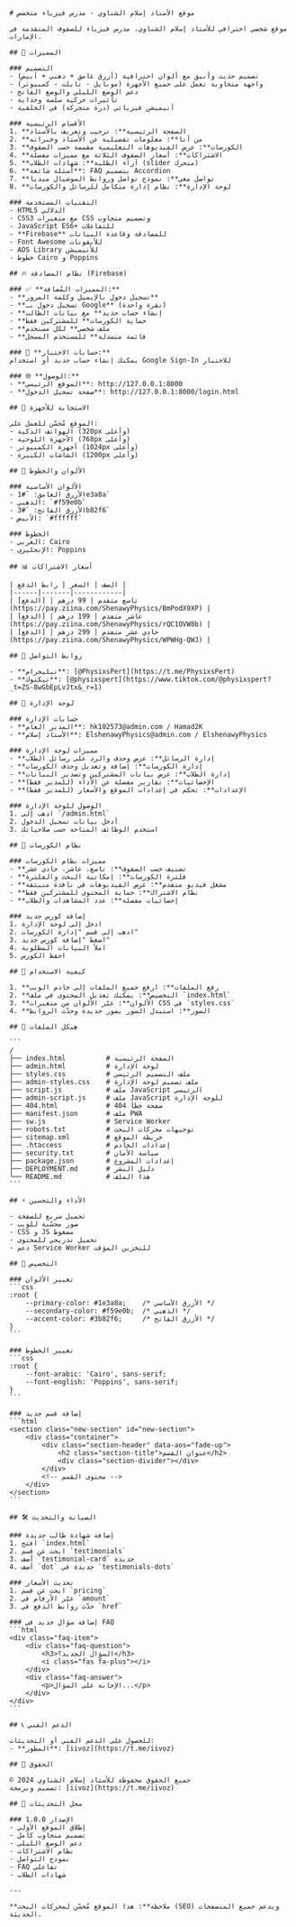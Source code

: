     # موقع الأستاذ إسلام الشناوي - مدرس فيزياء متخصص

    موقع شخصي احترافي للأستاذ إسلام الشناوي، مدرس فيزياء للصفوف المتقدمة في الإمارات.

    ## 🌟 المميزات

    ### التصميم
    - تصميم حديث وأنيق مع ألوان احترافية (أزرق غامق + ذهبي + أبيض)
    - واجهة متجاوبة تعمل على جميع الأجهزة (موبايل - تابلت - كمبيوتر)
    - دعم الوضع الليلي والوضع الفاتح
    - تأثيرات حركية سلسة وجذابة
    - أنيميشن فيزيائي (ذرة متحركة) في الخلفية

    ### الأقسام الرئيسية
    1. **الصفحة الرئيسية**: ترحيب وتعريف بالأستاذ
    2. **من أنا**: معلومات تفصيلية عن الأستاذ وخبراته
    3. **الكورسات**: عرض الفيديوهات التعليمية مقسمة حسب الصفوف
    4. **الاشتراكات**: أسعار الصفوف الثلاثة مع مميزات مفصلة
    5. **آراء الطلبة**: شهادات الطلاب (slider متحرك)
    6. **أسئلة شائعة**: FAQ بتصميم Accordion
    7. **تواصل معي**: نموذج تواصل وروابط السوشيال ميديا
    8. **لوحة الإدارة**: نظام إدارة متكامل للرسائل والكورسات

    ### التقنيات المستخدمة
    - HTML5 الدلالي
    - CSS3 مع متغيرات CSS وتصميم متجاوب
    - JavaScript ES6+ للتفاعلات
    - **Firebase** للمصادقة وقاعدة البيانات
    - Font Awesome للأيقونات
    - AOS Library للأنيميشن
    - خطوط Cairo و Poppins

    ## 🔥 نظام المصادقة (Firebase)

    ### ✅ **المميزات المُضافة:**
    - **تسجيل دخول بالإيميل وكلمة المرور**
    - **تسجيل دخول بـ Google** (نقرة واحدة)
    - **إنشاء حساب جديد** مع بيانات الطالب
    - **حماية الكورسات** للمشتركين فقط
    - **ملف شخصي** لكل مستخدم
    - **قائمة منسدلة** للمستخدم المسجل

    ### 🔐 **حسابات الاختبار:**
    يمكنك إنشاء حساب جديد أو استخدام Google Sign-In للاختبار

    ### 🌐 **الوصول:**
    - **الموقع الرئيسي**: http://127.0.0.1:8000
    - **صفحة تسجيل الدخول**: http://127.0.0.1:8000/login.html

    ## 📱 الاستجابة للأجهزة

    الموقع مُحسّن للعمل على:
    - الهواتف الذكية (320px وأعلى)
    - الأجهزة اللوحية (768px وأعلى)
    - أجهزة الكمبيوتر (1024px وأعلى)
    - الشاشات الكبيرة (1200px وأعلى)

    ## 🎨 الألوان والخطوط

    ### الألوان الأساسية
    - الأزرق الغامق: `#1e3a8a`
    - الذهبي: `#f59e0b`
    - الأزرق الفاتح: `#3b82f6`
    - الأبيض: `#ffffff`

    ### الخطوط
    - العربي: Cairo
    - الإنجليزي: Poppins

    ## 📊 أسعار الاشتراكات

    | الصف | السعر | رابط الدفع |
    |------|-------|------------|
    | تاسع متقدم | 99 درهم | [الدفع](https://pay.ziina.com/ShenawyPhysics/BmPodX9XP) |
    | عاشر متقدم | 199 درهم | [الدفع](https://pay.ziina.com/ShenawyPhysics/rQC1OVW8b) |
    | حادي عشر متقدم | 299 درهم | [الدفع](https://pay.ziina.com/ShenawyPhysics/WPWHg-QWJ) |

    ## 🔗 روابط التواصل

    - **تيليجرام**: [@PhysixsPert](https://t.me/PhysixsPert)
    - **تيكتوك**: [@physixspert](https://www.tiktok.com/@physixspert?_t=ZS-8wGbEpLvJtx&_r=1)

    ## 🔐 لوحة الإدارة

    ### حسابات الإدارة
    - **المدير العام**: hk102573@admin.com / Hamad2K
    - **الأستاذ إسلام**: ElshenawyPhysics@admin.com / ElshenawyPhysics

    ### مميزات لوحة الإدارة
    - **إدارة الرسائل**: عرض وحذف والرد على رسائل الطلاب
    - **إدارة الكورسات**: إضافة وتعديل وحذف الكورسات
    - **إدارة الطلاب**: عرض بيانات المشتركين وتصدير البيانات
    - **الإحصائيات**: تقارير مفصلة عن الأداء (للمدير فقط)
    - **الإعدادات**: تحكم في إعدادات الموقع والأسعار (للمدير فقط)

    ### الوصول للوحة الإدارة
    1. اذهب إلى `/admin.html`
    2. أدخل بيانات تسجيل الدخول
    3. استخدم الوظائف المتاحة حسب صلاحياتك

    ## 🎥 نظام الكورسات

    ### مميزات نظام الكورسات
    - **تصنيف حسب الصفوف**: تاسع، عاشر، حادي عشر
    - **فلترة الكورسات**: إمكانية البحث والفلترة
    - **مشغل فيديو متقدم**: عرض الفيديوهات في نافذة منبثقة
    - **نظام الاشتراك**: حماية المحتوى للمشتركين فقط
    - **إحصائيات مفصلة**: عدد المشاهدات والطلاب

    ### إضافة كورس جديد
    1. ادخل إلى لوحة الإدارة
    2. اذهب إلى قسم "إدارة الكورسات"
    3. اضغط "إضافة كورس جديد"
    4. املأ البيانات المطلوبة
    5. احفظ الكورس

    ## 🚀 كيفية الاستخدام

    1. **رفع الملفات**: ارفع جميع الملفات إلى خادم الويب
    2. **التخصيص**: يمكنك تعديل المحتوى في ملف `index.html`
    3. **الألوان**: غيّر الألوان من متغيرات CSS في `styles.css`
    4. **الصور**: استبدل الصور بصور جديدة وحدّث الروابط

    ## 📁 هيكل الملفات

    ```
    /
    ├── index.html          # الصفحة الرئيسية
    ├── admin.html          # لوحة الإدارة
    ├── styles.css          # ملف التصميم الرئيسي
    ├── admin-styles.css    # ملف تصميم لوحة الإدارة
    ├── script.js           # ملف JavaScript الرئيسي
    ├── admin-script.js     # ملف JavaScript للوحة الإدارة
    ├── 404.html            # صفحة خطأ 404
    ├── manifest.json       # ملف PWA
    ├── sw.js               # Service Worker
    ├── robots.txt          # توجيهات محركات البحث
    ├── sitemap.xml         # خريطة الموقع
    ├── .htaccess           # إعدادات الخادم
    ├── security.txt        # سياسة الأمان
    ├── package.json        # إعدادات المشروع
    ├── DEPLOYMENT.md       # دليل النشر
    └── README.md           # هذا الملف
    ```

    ## ⚡ الأداء والتحسين

    - تحميل سريع للصفحة
    - صور محسّنة للويب
    - CSS و JS مضغوط
    - تحميل تدريجي للمحتوى
    - دعم Service Worker للتخزين المؤقت

    ## 🔧 التخصيص

    ### تغيير الألوان
    ```css
    :root {
        --primary-color: #1e3a8a;    /* الأزرق الأساسي */
        --secondary-color: #f59e0b;  /* الذهبي */
        --accent-color: #3b82f6;     /* الأزرق الفاتح */
    }
    ```

    ### تغيير الخطوط
    ```css
    :root {
        --font-arabic: 'Cairo', sans-serif;
        --font-english: 'Poppins', sans-serif;
    }
    ```

    ### إضافة قسم جديد
    ```html
    <section class="new-section" id="new-section">
        <div class="container">
            <div class="section-header" data-aos="fade-up">
                <h2 class="section-title">عنوان القسم</h2>
                <div class="section-divider"></div>
            </div>
            <!-- محتوى القسم -->
        </div>
    </section>
    ```

    ## 🛠️ الصيانة والتحديث

    ### إضافة شهادة طالب جديدة
    1. افتح `index.html`
    2. ابحث عن قسم `testimonials`
    3. أضف `testimonial-card` جديدة
    4. أضف `dot` جديدة في `testimonials-dots`

    ### تحديث الأسعار
    1. ابحث عن قسم `pricing`
    2. غيّر الأرقام في `amount`
    3. حدّث روابط الدفع في `href`

    ### إضافة سؤال جديد في FAQ
    ```html
    <div class="faq-item">
        <div class="faq-question">
            <h3>السؤال الجديد؟</h3>
            <i class="fas fa-plus"></i>
        </div>
        <div class="faq-answer">
            <p>الإجابة على السؤال...</p>
        </div>
    </div>
    ```

    ## 📞 الدعم الفني

    للحصول على الدعم الفني أو التحديثات:
    - **المطور**: [iivoz](https://t.me/iivoz)

    ## 📄 الحقوق

    © 2024 جميع الحقوق محفوظة للأستاذ إسلام الشناوي  
    تصميم وبرمجة: [iivoz](https://t.me/iivoz)

    ## 🔄 سجل التحديثات

    ### الإصدار 1.0.0
    - إطلاق الموقع الأولي
    - تصميم متجاوب كامل
    - دعم الوضع الليلي
    - نظام الاشتراكات
    - نموذج التواصل
    - FAQ تفاعلي
    - شهادات الطلاب

    ---

    **ملاحظة**: هذا الموقع مُحسّن لمحركات البحث (SEO) ويدعم جميع المتصفحات الحديثة.